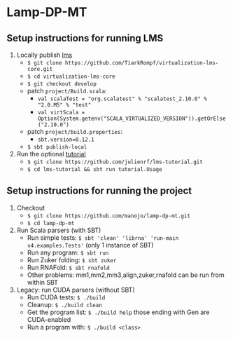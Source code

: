 Lamp-DP-MT
============

## Setup instructions for running LMS
1. Locally publish [lms](https://github.com/tiarkrompf/virtualization-lms-core)
    * `$ git clone https://github.com/TiarkRompf/virtualization-lms-core.git`
    * `$ cd virtualization-lms-core`
    * `$ git checkout develop`
    * patch `project/Build.scala`:
        * `val scalaTest = "org.scalatest" % "scalatest_2.10.0" % "2.0.M5" % "test"`
        * `val virtScala = Option(System.getenv("SCALA_VIRTUALIZED_VERSION")).getOrElse("2.10.0")`
    * patch `project/build.properties`:
        * `sbt.version=0.12.1`
    * `$ sbt publish-local`
2. Run the optional [tutorial](https://github.com/julienrf/lms-tutorial)
    * `$ git clone https://github.com/julienrf/lms-tutorial.git`
    * `$ cd lms-tutorial && sbt run tutorial.Usage`

## Setup instructions for running the project
1. Checkout
    * `$ git clone https://github.com/manojo/lamp-dp-mt.git`
    * `$ cd lamp-dp-mt`
2. Run Scala parsers (with SBT)
    * Run simple tests: `$ sbt 'clean' 'librna' 'run-main v4.examples.Tests'` (only 1 instance of SBT)
    * Run any program: `$ sbt run`
    * Run Zuker folding: `$ sbt zuker`
    * Run RNAFold: `$ sbt rnafold`
    * Other problems: mm1,mm2,mm3,align,zuker,rnafold can be run from within SBT
3. Legacy: run CUDA parsers (without SBT)
    * Run CUDA tests: `$ ./build`
    * Cleanup: `$ ./build clean`
    * Get the program list: `$ ./build help` those ending with Gen are CUDA-enabled
    * Run a program with: `$ ./build <class>`
